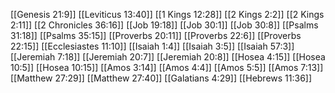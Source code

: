 [[Genesis 21:9]]
[[Leviticus 13:40]]
[[1 Kings 12:28]]
[[2 Kings 2:2]]
[[2 Kings 2:11]]
[[2 Chronicles 36:16]]
[[Job 19:18]]
[[Job 30:1]]
[[Job 30:8]]
[[Psalms 31:18]]
[[Psalms 35:15]]
[[Proverbs 20:11]]
[[Proverbs 22:6]]
[[Proverbs 22:15]]
[[Ecclesiastes 11:10]]
[[Isaiah 1:4]]
[[Isaiah 3:5]]
[[Isaiah 57:3]]
[[Jeremiah 7:18]]
[[Jeremiah 20:7]]
[[Jeremiah 20:8]]
[[Hosea 4:15]]
[[Hosea 10:5]]
[[Hosea 10:15]]
[[Amos 3:14]]
[[Amos 4:4]]
[[Amos 5:5]]
[[Amos 7:13]]
[[Matthew 27:29]]
[[Matthew 27:40]]
[[Galatians 4:29]]
[[Hebrews 11:36]]
